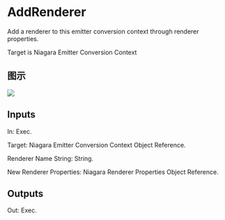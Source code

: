 # AddRenderer

Add a renderer to this emitter conversion context through renderer properties.

Target is Niagara Emitter Conversion Context

## 图示

![]($-20221218-19011228.png)

## Inputs

In: Exec.

Target: Niagara Emitter Conversion Context Object Reference.

Renderer Name String: String.

New Renderer Properties: Niagara Renderer Properties Object Reference.  

## Outputs

Out: Exec.

